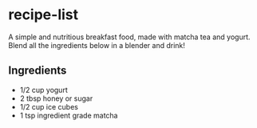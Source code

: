# recipe-list
<p>A simple and nutritious breakfast food, made with matcha tea and yogurt. Blend all the ingredients below in a blender and drink!</p>
<h2>Ingredients</h2>
<ul>
<li> 1/2 cup yogurt </li>
<li> 2 tbsp honey or sugar </li>
<li> 1/2 cup ice cubes </li>
<li> 1 tsp ingredient grade matcha </li>
</ul>
